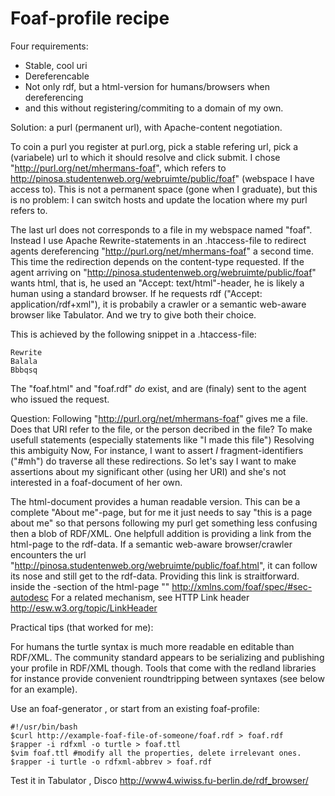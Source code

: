 Foaf-profile recipe
====================

Four requirements:

* Stable, cool uri
* Dereferencable
* Not only rdf, but a html-version for humans/browsers when dereferencing
* and this without registering/commiting to a domain of my own.

Solution: a purl (permanent url), with Apache-content negotiation.

To coin a purl you register at purl.org, pick a stable refering url, pick a (variabele) url to which it should resolve and click submit. I chose "http://purl.org/net/mhermans-foaf", which refers to http://pinosa.studentenweb.org/webruimte/public/foaf" (webspace I have access to). This is not a permanent space (gone when I graduate), but this is no problem: I can switch hosts and update the location where my purl refers to.

The last url does not corresponds to a file in my webspace named "foaf". Instead I use Apache Rewrite-statements in an .htaccess-file to redirect agents dereferencing "http://purl.org/net/mhermans-foaf" a second time. This time the redirection depends on the content-type requested. If the agent arriving on "http://pinosa.studentenweb.org/webruimte/public/foaf" wants html, that is, he used an "Accept: text/html"-header, he is likely a human using a standard browser. If he requests rdf ("Accept: application/rdf+xml"), it is probabily a crawler or a semantic web-aware  browser like Tabulator. And we try to give both their choice.

This is achieved by the following snippet in a .htaccess-file:

    Rewrite
    Balala
    Bbbqsq

The "foaf.html" and "foaf.rdf" *do* exist, and are (finaly) sent to the agent who issued the request.

Question: Following "http://purl.org/net/mhermans-foaf" gives me a file. Does that URI refer to the file, or the person decribed in the file? To make usefull statements (especially statements like "I made this file") Resolving this ambiguity Now, For instance, I want to assert *I* fragment-identifiers ("#mh") do traverse all these redirections. So let's say I want to make assertions about my significant other (using her URI) and she's not interested in a foaf-document of her own.

The html-document provides a human readable version. This can be a complete "About me"-page, but for me it just needs to say "this is a page about me" so that persons following my purl get something less confusing then a blob of RDF/XML. One helpfull addition is providing a link from the html-page to the rdf-data. If a semantic web-aware browser/crawler encounters the url "http://pinosa.studentenweb.org/webruimte/public/foaf.html", it can follow its nose and still get to the rdf-data. Providing this link is straitforward. inside the <head>-section of the html-page "<link rel="meta" type="application/rdf+xml" title="FOAF" href="foaf.rdf" />" http://xmlns.com/foaf/spec/#sec-autodesc For a related mechanism, see HTTP Link header http://esw.w3.org/topic/LinkHeader

Practical tips (that worked for me):

For humans the turtle syntax is much more readable en editable than RDF/XML. The community standard appears to be serializing and publishing your profile in RDF/XML though. Tools that come with the redland libraries <link> for instance provide convenient roundtripping between syntaxes (see below for an example).

Use an foaf-generator <link>, or start from an existing foaf-profile:
    
    #!/usr/bin/bash
    $curl http://example-foaf-file-of-someone/foaf.rdf > foaf.rdf
    $rapper -i rdfxml -o turtle > foaf.ttl
    $vim foaf.ttl #modify all the properties, delete irrelevant ones.
    $rapper -i turtle -o rdfxml-abbrev > foaf.rdf

Test it in Tabulator <link>, Disco http://www4.wiwiss.fu-berlin.de/rdf_browser/


